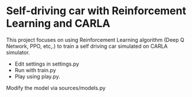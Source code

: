 # Self-driving car with Reinforcement Learning and CARLA

This project focuses on using Reinforcement Learning algorithm (Deep Q Network, PPO, etc,.) to train a self driving car simulated on CARLA simulator.

- Edit settings in settings.py
- Run with train.py
- Play using play.py.

Modify the model via sources/models.py 
